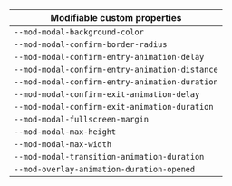 | Modifiable custom properties                   |
| ---------------------------------------------- |
| `--mod-modal-background-color`                 |
| `--mod-modal-confirm-border-radius`            |
| `--mod-modal-confirm-entry-animation-delay`    |
| `--mod-modal-confirm-entry-animation-distance` |
| `--mod-modal-confirm-entry-animation-duration` |
| `--mod-modal-confirm-exit-animation-delay`     |
| `--mod-modal-confirm-exit-animation-duration`  |
| `--mod-modal-fullscreen-margin`                |
| `--mod-modal-max-height`                       |
| `--mod-modal-max-width`                        |
| `--mod-modal-transition-animation-duration`    |
| `--mod-overlay-animation-duration-opened`      |
